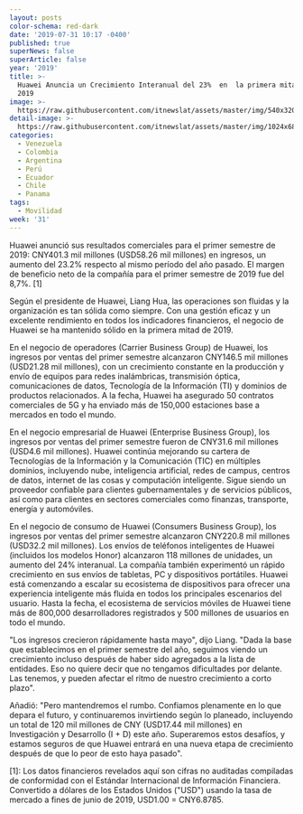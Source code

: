 ```yaml
---
layout: posts
color-schema: red-dark
date: '2019-07-31 10:17 -0400'
published: true
superNews: false
superArticle: false
year: '2019'
title: >-
  Huawei Anuncia un Crecimiento Interanual del 23%  en  la primera mitad del año
  2019
image: >-
  https://raw.githubusercontent.com/itnewslat/assets/master/img/540x320/Liang-Hua-p.jpg
detail-image: >-
  https://raw.githubusercontent.com/itnewslat/assets/master/img/1024x680/Liang-Hua-g.jpg
categories:
  - Venezuela
  - Colombia
  - Argentina
  - Perú
  - Ecuador
  - Chile
  - Panama
tags:
  - Movilidad
week: '31'
---
```

Huawei anunció sus resultados comerciales para el primer semestre de 2019: CNY401.3 mil millones (USD58.26 mil millones) en ingresos, un aumento del 23.2% respecto al mismo período del año pasado. El margen de beneficio neto de la compañía para el primer semestre de 2019 fue del 8,7%. [1]

Según el presidente de Huawei, Liang Hua, las operaciones son fluidas y la organización es tan sólida como siempre. Con una gestión eficaz y un excelente rendimiento en todos los indicadores financieros, el negocio de Huawei se ha mantenido sólido en la primera mitad de 2019.

En el negocio de operadores (Carrier Business Group) de Huawei, los ingresos por ventas del primer semestre alcanzaron CNY146.5 mil millones (USD21.28 mil millones), con un crecimiento constante en la producción y envío de equipos para redes inalámbricas, transmisión óptica, comunicaciones de datos, Tecnología de la Información (TI) y dominios de productos relacionados. A la fecha, Huawei ha asegurado 50 contratos comerciales de 5G y ha enviado más de 150,000 estaciones base a mercados en todo el mundo.

En el negocio empresarial de Huawei (Enterprise Business Group), los ingresos por ventas del primer semestre fueron de CNY31.6 mil millones (USD4.6 mil millones). Huawei continúa mejorando su cartera de Tecnologías de la Información y la Comunicación (TIC) en múltiples dominios, incluyendo nube, inteligencia artificial, redes de campus, centros de datos, internet de las cosas y computación inteligente. Sigue siendo un proveedor confiable para clientes gubernamentales y de servicios públicos, así como para clientes en sectores comerciales como finanzas, transporte, energía y automóviles.

En el negocio de consumo de Huawei (Consumers Business Group), los ingresos por ventas del primer semestre alcanzaron CNY220.8 mil millones (USD32.2 mil millones). Los envíos de teléfonos inteligentes de Huawei (incluidos los modelos Honor) alcanzaron 118 millones de unidades, un aumento del 24% interanual. La compañía también experimentó un rápido crecimiento en sus envíos de tabletas, PC y dispositivos portátiles. Huawei está comenzando a escalar su ecosistema de dispositivos para ofrecer una experiencia inteligente más fluida en todos los principales escenarios del usuario. Hasta la fecha, el ecosistema de servicios móviles de Huawei tiene más de 800,000 desarrolladores registrados y 500 millones de usuarios en todo el mundo.

"Los ingresos crecieron rápidamente hasta mayo", dijo Liang. "Dada la base que establecimos en el primer semestre del año, seguimos viendo un crecimiento incluso después de haber sido agregados a la lista de entidades. Eso no quiere decir que no tengamos dificultades por delante. Las tenemos, y pueden afectar el ritmo de nuestro crecimiento a corto plazo".

Añadió: "Pero mantendremos el rumbo. Confiamos plenamente en lo que depara el futuro, y continuaremos invirtiendo según lo planeado, incluyendo un total de 120 mil millones de CNY (USD17.44 mil millones) en Investigación y Desarrollo (I + D) este año. Superaremos estos desafíos, y estamos seguros de que Huawei entrará en una nueva etapa de crecimiento después de que lo peor de esto haya pasado".

[1]: Los datos financieros revelados aquí son cifras no auditadas compiladas de conformidad con el Estándar Internacional de Información Financiera. Convertido a dólares de los Estados Unidos ("USD") usando la tasa de mercado a fines de junio de 2019, USD1.00 = CNY6.8785.